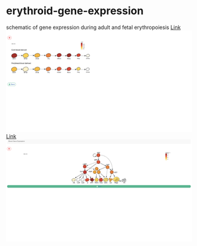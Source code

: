 # erythroid-gene-expression
 schematic of gene expression during adult and fetal erythropoiesis 
[Link](https://sankaranlab.shinyapps.io/CB_PB/)
![](/example/image.png)
[Link](https://sankaranlab.shinyapps.io/geneExpression/)
![](/example/image2.png)
